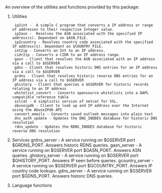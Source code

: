 An overview of the utilities and functions provided by this package:

1. Utilities

        ip2int -  A simple C program that converts a IP address or range of addresses to their respective Integer value.
        ip2asn -  Resolves the ASN associated with the specified IP address(s). Dependant on $ASN_FILE.
        ip2country - Resolves country code associated with the specified IP address(s). Dependant on $COUNTRY_FILE.
        int2ip - Converts an Int to an IP address.
        cidr2ip - Converts a CIDR to an IP address range. 
        gasn - Client that resolves the ASN associated with an IP address via a call to $GSERVER
        gdns - Client that resolves historic DNS entries for an IP address via a call to $GSERVER
        grdns - Client that resolves historic reverse DNS entries for an IP address via a call to $GSERVER
        ghistory - Client that queries a $GSERVER for historic records relating to an IP address
        whitelist_convert - Converts opensource whitelists into a DAPL compatible reference table
        sslcat - A simplistic version of netcat for SSL.
        abuseipdb - Client to look up and IP address over the Internet using the AbuseIPdb API
        convert_emails - Converts saved outlook messages into plain text
        dns_auth_update - Updates the DNS_INODES database for historic DNS resolution
        rdns_update - Updates the RDNS_INODES database for historic reverse DNS resolution
  
  2. Services
        grdns_server - A service running on $GSERVER port $GRDNS_PORT. Answers historic RDNS queries.
        gasn_server -  A service running on $GSERVER port $GASN_PORT. Answers ASN queries.
        ghistory_server - A service running on $GSERVER port $GHISTORY_PORT. Answers IP seen before queries.
        gcountry_server - A service running on $GSERVER port $GCOUNTRY_PORT. Answers IP country code lookups.
        gdns_server - A service running on $GSERVER port $GDNS_PORT. Answers historic DNS queries.
  
  3. Language functions

